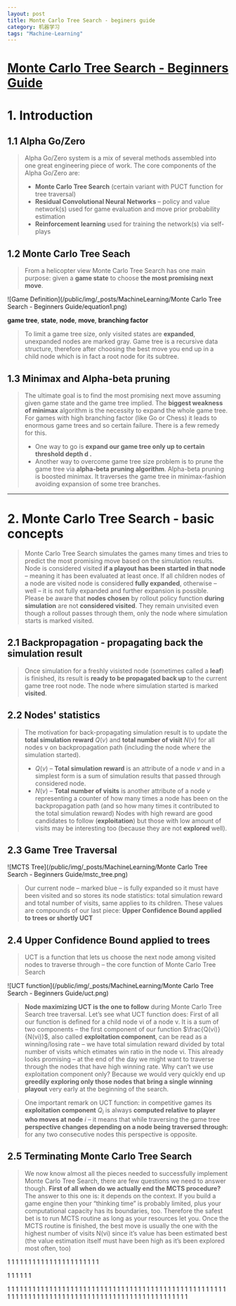 ```yaml
---
layout: post
title: Monte Carlo Tree Search - beginers guide
category: 机器学习
tags: "Machine-Learning"
---
```


# [Monte Carlo Tree Search - Beginners Guide](https://int8.io/monte-carlo-tree-search-beginners-guide/)

# 1. Introduction
## 1.1 Alpha Go/Zero
> Alpha Go/Zero system is a mix of several methods assembled into one great engineering piece of work. The core components of the Alpha Go/Zero are:
> * **Monte Carlo Tree Search** (certain variant with PUCT function for tree traversal)
> * **Residual Convolutional Neural Networks** – policy and value network(s) used for game evaluation and move prior probability estimation
> * **Reinforcement learning** used for training the network(s) via self-plays

## 1.2 Monte Carlo Tree Seach
> From a helicopter view Monte Carlo Tree Search has one main purpose: given a **game state** to choose **the most promising next move**.

![Game Definition](/public/img/_posts/MachineLearning/Monte Carlo Tree Search - Beginners Guide/equation1.png)

**game tree**, **state**, **node**, **move**, **branching factor**

> To limit a game tree size, only visited states are **expanded**, unexpanded nodes are marked gray.
> Game tree is a recursive data structure, therefore after choosing the best move you end up in a child node which is in fact a root node for its subtree.

## 1.3 Minimax and Alpha-beta pruning
> The ultimate goal is to find the most promising next move assuming given game state and the game tree implied.
> The **biggest weakness of minimax** algorithm is the necessity to expand the whole game tree. For games with high branching factor (like Go or Chess) it leads to enormous game trees and so certain failure. 
> There is a few remedy for this. 
> * One way to go is **expand our game tree only up to certain threshold depth d .**
> * Another way to overcome game tree size problem is to prune the game tree via **alpha-beta pruning algorithm**. Alpha-beta pruning is boosted minimax. It traverses the game tree in minimax-fashion avoiding expansion of some tree branches.

---
# 2. Monte Carlo Tree Search - basic concepts
> Monte Carlo Tree Search simulates the games many times and tries to predict the most promising move based on the simulation results.
> Node is considered visited **if a playout has been started in that node** – meaning it has been evaluated at least once. If all children nodes of a node are visited node is considered **fully expanded**, otherwise – well – it is not fully expanded and further expansion is possible.
> Please be aware that **nodes chosen** by rollout policy function **during simulation** are not **considered visited**. They remain unvisited even though a rollout passes through them, only the node where simulation starts is marked visited.

## 2.1 Backpropagation - propagating back the simulation result
> Once simulation for a freshly visisted node (sometimes called a **leaf**) is finished, its result is **ready to be propagated back up** to the current game tree root node. The node where simulation started is marked **visited**.

## 2.2 Nodes' statistics
> The motivation for back-propagating simulation result is to update the **total simulation reward** $Q(v)$ and **total number of visit** $N(v)$ for all nodes v on backpropagation path (including the node where the simulation started).
> * $Q(v)$ – **Total simulation reward** is an attribute of a node $v$ and in a simplest form is a sum of simulation results that passed through considered node.
> * $N(v)$ – **Total number of visits** is another attribute of a node $v$ representing a counter of how many times a node has been on the backpropagation path (and so how many times it contributed to the total simulation reward)
> Nodes with high reward are good candidates to follow (**exploitation**) but those with low amount of visits may be interesting too (because they are not **explored** well).

## 2.3 Game Tree Traversal

![MCTS Tree](/public/img/_posts/MachineLearning/Monte Carlo Tree Search - Beginners Guide/mstc_tree.png)

> Our current node – marked blue – is fully expanded so it must have been visited and so stores its node statistics: total simulation reward and total number of visits, same applies to its children. These values are compounds of our last piece: **Upper Confidence Bound applied to trees or shortly UCT**

## 2.4 Upper Confidence Bound applied to trees
> UCT is a function that lets us choose the next node among visited nodes to traverse through – the core function of Monte Carlo Tree Search

![UCT function](/public/img/_posts/MachineLearning/Monte Carlo Tree Search - Beginners Guide/uct.png)

> **Node maximizing UCT is the one to follow** during Monte Carlo Tree Search tree traversal. Let’s see what UCT function does:
> First of all our function is defined for a child node vi of a node v. It is a sum of two components – the first component of our function $\frac{Q(vi)}{N(vi)}$, also called **exploitation component**, can be read as a winning/losing rate – we have total simulation reward divided by total number of visits which etimates win ratio in the node vi. This already looks promising – at the end of the day we might want to traverse through the nodes that have high winning rate.
> Why can’t we use exploitation component only? Because we would very quickly end up **greedily exploring only those nodes that bring a single winning playout** very early at the beginning of the search.

> One important remark on UCT function: in competitive games its **exploitation component** $Q_{i}$ is always **computed relative to player who moves at node** $i$ – it means that while traversing the game tree **perspective changes depending on a node being traversed through:** for any two consecutive nodes this perspective is opposite.

## 2.5 Terminating Monte Carlo Tree Search
> We now know almost all the pieces needed to successfully implement Monte Carlo Tree Search, there are few questions we need to answer though. **First of all when do we actually end the MCTS procedure?** The answer to this one is: it depends on the context. If you build a game engine then your “thinking time” is probably limited, plus your computational capacity has its boundaries, too. Therefore the safest bet is to run MCTS routine as long as your resources let you.
Once the MCTS routine is finished, the best move is usually the one with the highest number of visits N(vi) since it’s value has been estimated best (the value estimation itself must have been high as it’s been explored most often, too)



























































































































































































































































































































































































































































































































































































































































































































































































































































































































































































































































































































































































































































































































































































































































































































































































































































































































































































































1
1
1
1
1
1
1
1
1
1
1
1
1
1
1
1
1
1
1
1
1
1

1
1
1
1
1
1



































































































1
1
1
1
1
1
1
1
1
1
1
1
1
1
1
1
1
1
1
1
1
1
1
1
1
1
1
1
1
1
1
1
1
1
1
1
1
1
1
1
1
1
1
1
1
1
1
1
1
1
1
1
1
1
1
1
1
1
1
1
1
1
1
1
1
1
1
1
1
1
1
1
1
1
1
1
1
1
1
1
1
1
1
1
1
1
1
1
1
1
1
1
1
1
1